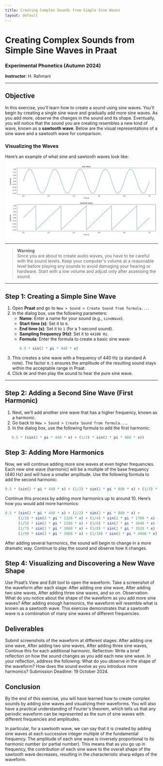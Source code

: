```yaml
---
title: Creating Complex Sounds from Simple Sine Waves
layout: default
---
```


# Creating Complex Sounds from Simple Sine Waves in Praat

### Experimental Phonetics (Autumn 2024)
**Instructor**: H. Rahmani

---

## Objective
In this exercise, you'll learn how to create a sound using sine waves. You'll begin by creating a single sine wave and gradually add more sine waves. As you add more, observe the changes in the sound and its shape. Eventually, you will notice that the sound you are creating resembles a new kind of wave, known as a **sawtooth wave**. Below are the visual representations of a sine wave and a sawtooth wave for comparison.

### Visualizing the Waves
Here’s an example of what sine and sawtooth waves look like:

![Sine Wave and Sawtooth Wave](sine_sawtooth.png)

---

> **Warning**  
> Since you are about to create audio waves, you have to be careful with the sound levels. Keep your computer's volume at a reasonable level before playing any sounds to avoid damaging your hearing or hardware. Start with a low volume and adjust only after assessing the sound.

---

## Step 1: Creating a Simple Sine Wave

1. Open **Praat** and go to `New > Sound > Create Sound from formula...`.
2. In the dialog box, use the following parameters:
   - **Name**: Enter a name for your sound (e.g., `sineWave`).
   - **Start time (s)**: Set it to `0`.
   - **End time (s)**: Set it to `1` (for a 1-second sound).
   - **Sampling frequency (Hz)**: Set it to `44100 Hz`.
   - **Formula**: Enter the formula to create a basic sine wave:
     ```mathematica
     0.5 * sin(2 * pi * 440 * x)
     ```
3. This creates a sine wave with a frequency of 440 Hz (a standard A note). The factor `0.5` ensures the amplitude of the resulting sound stays within the acceptable range in Praat.
4. Click `OK` and then play the sound to hear the pure sine wave.

---

## Step 2: Adding a Second Sine Wave (First Harmonic)

1. Next, we’ll add another sine wave that has a higher frequency, known as a harmonic.
2. Go back to `New > Sound > Create Sound from formula...`.
3. In the dialog box, use the following formula to add the first harmonic:
```mathematica
   0.5 * (sin(2 * pi * 440 * x) + (1/2) * sin(2 * pi * 880 * x))
```
## Step 3: Adding More Harmonics

Now, we will continue adding more sine waves at even higher frequencies. Each new sine wave (harmonic) will be a multiple of the base frequency (440 Hz) and will have a smaller amplitude.
Use the following formula to add the second harmonic:
   ```mathematica
   0.5 * (sin(2 * pi * 440 * x) + (1/2) * sin(2 * pi * 880 * x) + (1/3) * sin(2 * pi * 1320 * x))
```

Continue this process by adding more harmonics up to around 10. Here’s how you would add more harmonics:
   ```mathematica
   0.5 * (sin(2 * pi * 440 * x) + (1/2) * sin(2 * pi * 880 * x) + 
         (1/3) * sin(2 * pi * 1320 * x) + (1/4) * sin(2 * pi * 1760 * x) + 
         (1/5) * sin(2 * pi * 2200 * x) + (1/6) * sin(2 * pi * 2640 * x) +
         (1/7) * sin(2 * pi * 3080 * x) + (1/8) * sin(2 * pi * 3520 * x) +
         (1/9) * sin(2 * pi * 3960 * x) + (1/10) * sin(2 * pi * 4400 * x))
```

After adding several harmonics, the sound will begin to change in a more dramatic way. Continue to play the sound and observe how it changes.

## Step 4: Visualizing and Discovering a New Wave Shape

Use Praat’s View and Edit tool to open the waveform.
Take a screenshot of the waveform after each stage:
After adding one sine wave,
After adding two sine waves,
After adding three sine waves,
and so on.
Observation: What do you notice about the shape of the waveform as you add more sine waves?
After adding enough harmonics, the waveform will resemble what is known as a sawtooth wave. This exercise demonstrates that a sawtooth wave is a combination of many sine waves of different frequencies.

## Deliverables

Submit screenshots of the waveform at different stages:
After adding one sine wave,
After adding two sine waves,
After adding three sine waves,
Continue this for each additional harmonic.
Reflection: Write a brief reflection on how the sound changes as you add each new sine wave. In your reflection, address the following:
What do you observe in the shape of the waveform?
How does the sound evolve as you introduce more harmonics?
Submission Deadline: 19 October 2024.

## Conclusion

By the end of this exercise, you will have learned how to create complex sounds by adding sine waves and visualizing their waveforms. You will also have a practical understanding of Fourier's theorem, which tells us that any periodic waveform can be represented as the sum of sine waves with different frequencies and amplitudes.

In particular, for a sawtooth wave, we can say that it is created by adding sine waves at each successive integer multiple of the fundamental frequency. The amplitude of each sine wave is inversely proportional to its harmonic number (or partial number). This means that as you go up in frequency, the contribution of each sine wave to the overall shape of the sawtooth wave decreases, resulting in the characteristic sharp edges of the waveform.
